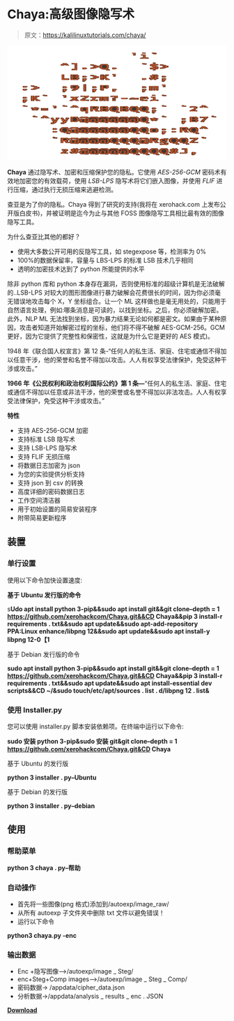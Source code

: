 # Chaya:高级图像隐写术

> 原文：<https://kalilinuxtutorials.com/chaya/>

[![](img//de9cbb8411b91d2cd860c788e53dffd0.png)](https://blogger.googleusercontent.com/img/b/R29vZ2xl/AVvXsEhaLiZ8fK58HDX6UoS_yyt25X5TIlKoZwkhFYVZWCSgy1MtYSuyj0ahQFQFTk8B4VRgFr3-N4lHuNblcwb6Gb6WYpJEssc---ownq96MEpWWkR7Xyry6D-DnR7MoFLNILQoZG7ac4AzNktRBiMMaY29yhKWVssMwPoo4kqRDpxIcVqkpBFg2og-de2s/s728/chaya%20(1).png)

**Chaya** 通过隐写术、加密和压缩保护您的隐私。它使用 *AES-256-GCM* 密码术有效地加密您的有效载荷，使用 *LSB-LPS* 隐写术将它们嵌入图像，并使用 *FLIF* 进行压缩，通过执行无损压缩来逃避检测。

查亚是为了你的隐私。Chaya 得到了研究的支持(我将在 xerohack.com 上发布公开版白皮书)，并被证明是迄今为止与其他 FOSS 图像隐写工具相比最有效的图像隐写工具。

为什么查亚比其他的都好？

*   使用大多数公开可用的反隐写工具，如 stegexpose 等，检测率为 0%
*   100%的数据保留率，容量与 LBS-LPS 的标准 LSB 技术几乎相同
*   透明的加密技术达到了 python 所能提供的水平

除非 python 库和 python 本身存在漏洞，否则使用标准的超级计算机是无法破解的..LSB-LPS 对较大的图形图像进行暴力破解会花费很长的时间，因为你必须毫无错误地攻击每个 X，Y 坐标组合。让一个 ML 这样做也是毫无用处的，只能用于自然语言处理，例如:哪条消息是可读的，以找到坐标。之后，你必须破解加密。此外，NLP ML 无法找到坐标，因为暴力结果无论如何都是密文。如果由于某种原因，攻击者知道开始解密过程的坐标，他们将不得不破解 AES-GCM-256。GCM 更好，因为它提供了完整性和保密性，这就是为什么它是更好的 AES 模式)。

1948 年《联合国人权宣言》第 12 条-“任何人的私生活、家庭、住宅或通信不得加以任意干涉，他的荣誉和名誉不得加以攻击。人人有权享受法律保护，免受这种干涉或攻击。”

**1966 年《公民权利和政治权利国际公约》第 1 条—**“任何人的私生活、家庭、住宅或通信不得加以任意或非法干涉，他的荣誉或名誉不得加以非法攻击。人人有权享受法律保护，免受这种干涉或攻击。”

**特性**

*   支持 AES-256-GCM 加密
*   支持标准 LSB 隐写术
*   支持 LSB-LPS 隐写术
*   支持 FLIF 无损压缩
*   将数据日志加密为 json
*   为您的实验提供分析支持
*   支持 json 到 csv 的转换
*   高度详细的密码数据日志
*   工作空间清洁器
*   用于初始设置的简易安装程序
*   附带简易更新程序

## 装置

### 单行设置

使用以下命令加快设置速度:

**基于 Ubuntu 发行版的命令**

s**Udo apt install python 3-pip&&sudo apt install git&&git clone–depth = 1 https://github.com/xerohackcom/Chaya.git&&CD Chaya&&pip 3 install-r requirements . txt&&sudo apt update&&sudo apt-add-repository PPA:Linux enhance/libpng 12&&sudo apt update&&sudo apt install-y libpng 12-0【1**

基于 Debian 发行版的命令

**sudo apt install python 3-pip&&sudo apt install git&&git clone–depth = 1 https://github.com/xerohackcom/Chaya.git&&CD Chaya&&pip 3 install-r requirements . txt&&sudo apt update&&sudo apt install-essential dev scripts&&CD ~/&sudo touch/etc/apt/sources . list . d/libpng 12 . list&**

### 使用 Installer.py

您可以使用 installer.py 脚本安装依赖项。在终端中运行以下命令:

**sudo 安装 python 3-pip&sudo 安装 git&git clone–depth = 1 https://github.com/xerohackcom/Chaya.git&CD Chaya**

基于 Ubuntu 的发行版

**python 3 installer . py–Ubuntu**

基于 Debian 的发行版

**python 3 installer . py–debian**

## 使用

### 帮助菜单

**python 3 chaya . py–帮助**

### 自动操作

*   首先将一些图像(png 格式)添加到/autoexp/image_raw/
*   从所有 autoexp 子文件夹中删除 txt 文件以避免错误！
*   运行以下命令

**python3 chaya.py -enc**

### 输出数据

*   Enc +隐写图像-->/autoexp/image _ Steg/
*   enc+Steg+Comp images-->/autoexp/image _ Steg _ Comp/
*   密码数据-> /appdata/cipher_data.json
*   分析数据->/appdata/analysis _ results _ enc . JSON

[**Download**](https://github.com/xerohackcom/chaya)